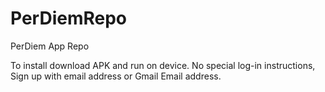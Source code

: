 # PerDiemRepo
PerDiem App Repo

To install download APK and run on device. No special log-in instructions, Sign up with email address or Gmail Email address. 

